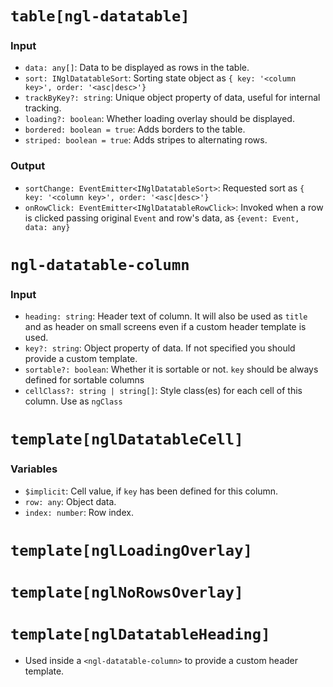 # `table[ngl-datatable]`

### Input

  * `data: any[]`: Data to be displayed as rows in the table.
  * `sort: INglDatatableSort`: Sorting state object as `{ key: '<column key>', order: '<asc|desc>'}`
  * `trackByKey?: string`: Unique object property of data, useful for internal tracking.
  * `loading?: boolean`: Whether loading overlay should be displayed.
  * `bordered: boolean = true`: Adds borders to the table.
  * `striped: boolean = true`: Adds stripes to alternating rows.

### Output

  * `sortChange: EventEmitter<INglDatatableSort>`: Requested sort as `{ key: '<column key>', order: '<asc|desc>'}`
  * `onRowClick: EventEmitter<INglDatatableRowClick>`: Invoked when a row is clicked passing original `Event` and row's data, as `{event: Event, data: any}`

# `ngl-datatable-column`

### Input

  * `heading: string`: Header text of column. It will also be used as `title` and as header on small screens even if a custom header template is used.
  * `key?: string`: Object property of data. If not specified you should provide a custom template.
  * `sortable?: boolean`: Whether it is sortable or not. `key` should be always defined for sortable columns
  * `cellClass?: string | string[]`: Style class(es) for each cell of this column. Use as `ngClass`

# `template[nglDatatableCell]`

### Variables

  * `$implicit`: Cell value, if `key` has been defined for this column.
  * `row: any`: Object data.
  * `index: number`: Row index.

# `template[nglLoadingOverlay]`

# `template[nglNoRowsOverlay]`

# `template[nglDatatableHeading]`

 * Used inside a `<ngl-datatable-column>` to provide a custom header template.
